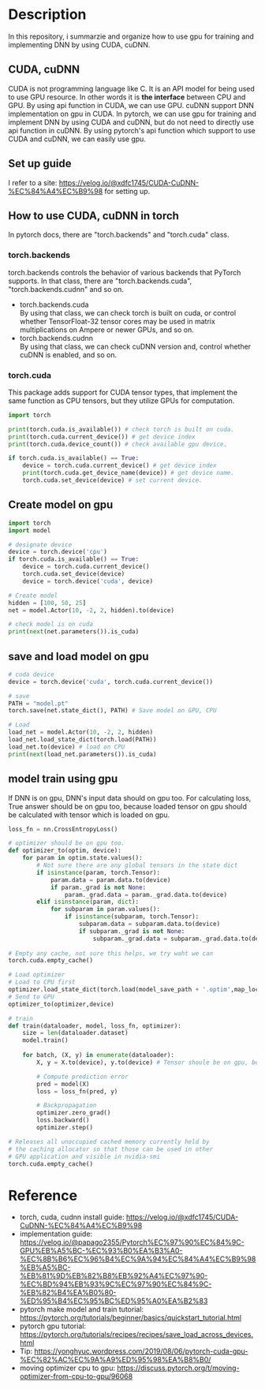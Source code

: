 # Description
In this repository, i summarzie and organize how to use gpu for training and implementing DNN by using CUDA, cuDNN.  

## CUDA, cuDNN  
CUDA is not programming language like C. It is an API model for being used to use GPU resource. In other words it is **the interface** between CPU and GPU. By using api function in CUDA, we can use GPU. cuDNN support DNN implementation on gpu in CUDA. In pytorch, we can use gpu for training and implement DNN by using CUDA and cuDNN, but do not need to directly use api function in cuDNN. By using pytorch's api function which support to use CUDA and cuDNN, we can easily use gpu. 

## Set up guide
I refer to a site: https://velog.io/@xdfc1745/CUDA-CuDNN-%EC%84%A4%EC%B9%98 for setting up.  

## How to use CUDA, cuDNN in torch  
In pytorch docs, there are "torch.backends" and "torch.cuda" class.   
### torch.backends 
torch.backends controls the behavior of various backends that PyTorch supports. In that class, there are "torch.backends.cuda", "torch.backends.cudnn" and so on. 
* torch.backends.cuda  
  By using that class, we can check torch is built on cuda, or control whether TensorFloat-32 tensor cores may be used in matrix multiplications on Ampere or newer GPUs, and so on. 
* torch.backends.cudnn  
  By using that class, we can check cuDNN version and, control whether cuDNN is enabled, and so on.  
  
### torch.cuda   
This package adds support for CUDA tensor types, that implement the same function as CPU tensors, but they utilize GPUs for computation.   

```python  
import torch

print(torch.cuda.is_available()) # check torch is built on cuda.
print(torch.cuda.current_device()) # get device index
print(torch.cuda.device_count()) # check available gpu device.

if torch.cuda.is_available() == True:
    device = torch.cuda.current_device() # get device index
    print(torch.cuda.get_device_name(device)) # get device name.
    torch.cuda.set_device(device) # set current device.
```   

## Create model on gpu
```python  
import torch
import model

# designate device
device = torch.device('cpu')
if torch.cuda.is_available() == True:
    device = torch.cuda.current_device()
    torch.cuda.set_device(device)
    device = torch.device('cuda', device)

# Create model
hidden = [100, 50, 25]
net = model.Actor(10, -2, 2, hidden).to(device)

# check model is on cuda
print(next(net.parameters()).is_cuda)
```  

## save and load model on gpu
```python  
# cuda device
device = torch.device('cuda', torch.cuda.current_device())

# save
PATH = "model.pt"
torch.save(net.state_dict(), PATH) # Save model on GPU, CPU

# Load
load_net = model.Actor(10, -2, 2, hidden)
load_net.load_state_dict(torch.load(PATH))
load_net.to(device) # load on CPU
print(next(load_net.parameters()).is_cuda)
```  

## model train using gpu
If DNN is on gpu, DNN's input data should on gpu too. For calculating loss, True answer should be on gpu too, because loaded tensor on gpu should be calculated with tensor which is loaded on gpu.  

```python  
loss_fn = nn.CrossEntropyLoss()

# optimizer should be on gpu too. 
def optimizer_to(optim, device):
    for param in optim.state.values():
        # Not sure there are any global tensors in the state dict
        if isinstance(param, torch.Tensor):
            param.data = param.data.to(device)
            if param._grad is not None:
                param._grad.data = param._grad.data.to(device)
        elif isinstance(param, dict):
            for subparam in param.values():
                if isinstance(subparam, torch.Tensor):
                    subparam.data = subparam.data.to(device)
                    if subparam._grad is not None:
                        subparam._grad.data = subparam._grad.data.to(device)
                        
# Empty any cache, not sure this helps, we try waht we can 
torch.cuda.empty_cache()

# Load optimizer
# Load to CPU first
optimizer.load_state_dict(torch.load(model_save_path + '.optim',map_location='cpu'))
# Send to GPU
optimizer_to(optimizer,device)

# train
def train(dataloader, model, loss_fn, optimizer):
    size = len(dataloader.dataset)
    model.train()
    
    for batch, (X, y) in enumerate(dataloader):
        X, y = X.to(device), y.to(device) # Tensor shoule be on gpu, becasue DNN is on gpu. 

        # Compute prediction error
        pred = model(X)
        loss = loss_fn(pred, y)

        # Backpropagation
        optimizer.zero_grad()
        loss.backward()
        optimizer.step()

# Releases all unoccupied cached memory currently held by
# the caching allocator so that those can be used in other
# GPU application and visible in nvidia-smi
torch.cuda.empty_cache() 
```  

# Reference  
* torch, cuda, cudnn install guide: https://velog.io/@xdfc1745/CUDA-CuDNN-%EC%84%A4%EC%B9%98
* implementation guide: https://velog.io/@papago2355/Pytorch%EC%97%90%EC%84%9C-GPU%EB%A5%BC-%EC%93%B0%EA%B3%A0-%EC%8B%B6%EC%96%B4%EC%9A%94%EC%84%A4%EC%B9%98%EB%A5%BC-%EB%81%9D%EB%82%B8%EB%92%A4%EC%97%90-%EC%BD%94%EB%93%9C%EC%97%90%EC%84%9C-%EB%82%B4%EA%B0%80-%ED%95%B4%EC%95%BC%ED%95%A0%EA%B2%83
* pytorch make model and train tutorial: https://pytorch.org/tutorials/beginner/basics/quickstart_tutorial.html
* pytorch gpu tutorial: https://pytorch.org/tutorials/recipes/recipes/save_load_across_devices.html
* Tip: https://yonghyuc.wordpress.com/2019/08/06/pytorch-cuda-gpu-%EC%82%AC%EC%9A%A9%ED%95%98%EA%B8%B0/
* moving optimizer cpu to gpu: https://discuss.pytorch.org/t/moving-optimizer-from-cpu-to-gpu/96068  
